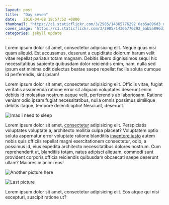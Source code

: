 ```yaml
---
layout: post
title:  "Day seven"
date:   2016-04-08 19:57:52 +0800
thumbnail: "https://c1.staticflickr.com/3/2905/14365776292_6ab5a896d3_n.jpg"
cover_image: "https://c1.staticflickr.com/3/2905/14365776292_6ab5a896d3_n.jpg"
categories: jekyll update
---
```


Lorem ipsum dolor sit amet, consectetur adipisicing elit. Neque quas nisi quam aliquid. Est accusamus, deserunt a cupiditate dolorum harum velit vitae repellat pariatur totam magnam. Debitis libero dignissimos sequi hic necessitatibus sapiente quibusdam dolor reiciendis enim, nam, nulla sed ipsum est minima odit delectus beatae saepe repellat facilis soluta cumque id perferendis, sint ipsam!

Lorem ipsum dolor sit amet, consectetur adipisicing elit. Officiis vitae, fugiat veritatis assumenda ratione error sit aliquam voluptates deserunt enim debitis id molestias nostrum eaque velit, perferendis ab laboriosam. Ratione veniam odio ipsam fugiat necessitatibus, nulla omnis possimus similique debitis itaque, tempore deleniti optio! Nesciunt, deserunt.

![lmao i need to sleep](https://igcdn-photos-g-a.akamaihd.net/hphotos-ak-xaf1/t51.2885-15/e35/12747819_1169338249767790_1108456351_n.jpg)

Lorem ipsum dolor sit amet, [consectetur] adipisicing elit. Perspiciatis voluptates voluptate a, architecto mollitia culpa placeat? Voluptatem optio soluta aspernatur error voluptate ratione blanditiis [inventore iusto] autem nobis quis officiis repellat magni exercitationem consectetur, odio, a possimus id, eius expedita architecto necessitatibus dolores nostrum. Cum reprehenderit ut, blanditiis totam, natus adipisci aliquam, commodi sunt provident corporis officia reiciendis quibusdam obcaecati saepe deserunt ullam? Maiores in animi eos!

![Another picture here](http://im.vsco.co/1/51f48bb095e8247120/5687e0ce6e331ed31f8b4567/a2d7c7cb-9cab-4888-b0d3-21ddb580b82f.jpg)

![Last picture](http://im.vsco.co/1/51f48bb095e8247120/56c9e7a240955b61337b8a77/vsco_022216.jpg)

Lorem ipsum dolor sit amet, consectetur adipisicing elit. Eos atque qui nisi excepturi, suscipit ratione ut?

[consectetur]:		http://www.google.com
[inventore iusto]:	http://www.facebook.com